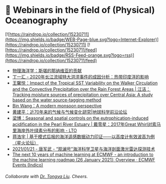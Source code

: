 # 🌊 Webinars in the field of (Physical) Oceanography

[![https://raindrop.io/collection/15230711](https://img.shields.io/badge/WEB-Page-blue.svg?logo=Internet-Explorer)](https://raindrop.io/collection/15230711) [![https://raindrop.io/collection/15230711/feed](https://img.shields.io/badge/RSS-Feed-orange.svg?logo=rss)](https://raindrop.io/collection/15230711/feed)

<!-- BLOG-POST-LIST:START -->
- [物理海洋学：斯堪的那纳维亚的贡献](https://mp.weixin.qq.com/s/SharhUmtFljKbCSqR6O2eQ)
- [丁一汇 - 2020年长江流域特大洪涝事件的成因分析：热带印度洋的影响](https://mp.weixin.qq.com/s/tGK4d8gAhrG3gq8X6beLZA)
- [王馨悦：Impact of the Tropical SST Variability on the Walker Circulation and the Convective Precipitation over the Rain Forest Areas | 江洁：Tracking moisture sources of precipitation over Central Asia: A study based on the water source-tagging method](https://mp.weixin.qq.com/s/wFWBcvCakQD-iRZB55NK7g)
- [Bin Wang：A modern monsoon perspective](https://mp.weixin.qq.com/s/CN1Zt7kPEBdJRbMaPCD68A)
- [黄建平：近70年来的气候与气候变化研究|地球科学前沿论坛](https://mp.weixin.qq.com/s/SGFi4i-2Jo3yzOmxP2NJEA)
- [梁博：Seasonal and spatial controls on the eutrophication-induced acidification in the Pearl River Estuary | 戴零星：2017年Great Whirl对索马里海岸外叶绿素分布的影响 - LTO](http://lto.scsio.ac.cn/xwtz/xsbg/202101/t20210125_619860.html)
- [蒋浩宇 | 基于模式后报的海洋遥感数据动力印证——以高度计有效波高为例 （星火论坛）](https://mp.weixin.qq.com/s/GLhAB3ceS_hxTw-GMviodg)
- [2021/01/21 - 唐军武 - “观澜号”海洋科学卫星与海洋剖面激光雷达探测技术](https://aos.fudan.edu.cn/02/35/c14897a262709/page.htm)
- [The next 10 years of machine learning at ECMWF - an introduction to the machine learning roadmap (26 January 2021): Overview · ECMWF Events (Indico)](https://events.ecmwf.int/event/232/)
<!-- BLOG-POST-LIST:END -->

###### Collaborate with [Dr. Tongya Liu](https://liutongya.github.io/). Cheers.
